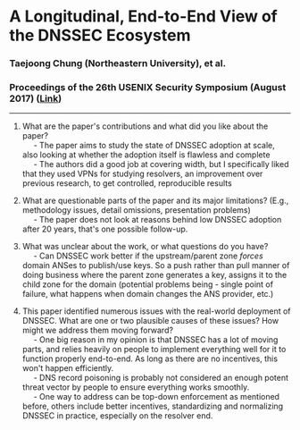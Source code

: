 # A Longitudinal, End-to-End View of the DNSSEC Ecosystem
### Taejoong Chung (Northeastern University), et al.
### Proceedings of the 26th USENIX Security Symposium (August 2017) ([Link](https://www.cs.umd.edu/~dml/papers/dnssec_sec17.pdf))

---

1. What are the paper's contributions and what did you like about the paper?  
&nbsp;&nbsp;&nbsp;&nbsp; - The paper aims to study the state of DNSSEC adoption at scale, also looking at whether the adoption itself is flawless and complete  
&nbsp;&nbsp;&nbsp;&nbsp; - The authors did a good job at covering width, but I specifically liked that they used VPNs for studying resolvers, an improvement over previous research, to get controlled, reproducible results  

2. What are questionable parts of the paper and its major limitations? (E.g., methodology issues, detail omissions, presentation problems)  
&nbsp;&nbsp;&nbsp;&nbsp; - The paper does not look at reasons behind low DNSSEC adoption after 20 years, that's one possible follow-up.  

3. What was unclear about the work, or what questions do you have?  
&nbsp;&nbsp;&nbsp;&nbsp; - Can DNSSEC work better if the upstream/parent zone _forces_ domain ANSes to publish/use keys. So a push rather than pull manner of doing business where the parent zone generates a key, assigns it to the child zone for the domain (potential problems being - single point of failure, what happens when domain changes the ANS provider, etc.)  

4. This paper identified numerous issues with the real-world deployment of DNSSEC. What are one or two plausible causes of these issues? How might we address them moving forward?  
&nbsp;&nbsp;&nbsp;&nbsp; - One big reason in my opinion is that DNSSEC has a lot of moving parts, and relies heavily on people to implement everything well for it to function properly end-to-end. As long as there are no incentives, this won't happen efficiently.  
&nbsp;&nbsp;&nbsp;&nbsp; - DNS record poisoning is probably not considered an enough potent threat vector by people to ensure everything works smoothly.  
&nbsp;&nbsp;&nbsp;&nbsp; - One way to address can be top-down enforcement as mentioned before, others include better incentives, standardizing and normalizing DNSSEC in practice, especially on the resolver end.
